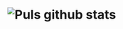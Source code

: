 

# ![Puls github stats](https://github-readme-stats.vercel.app/api?username=Puls1337&show_icons=true&theme=tokyonight)

